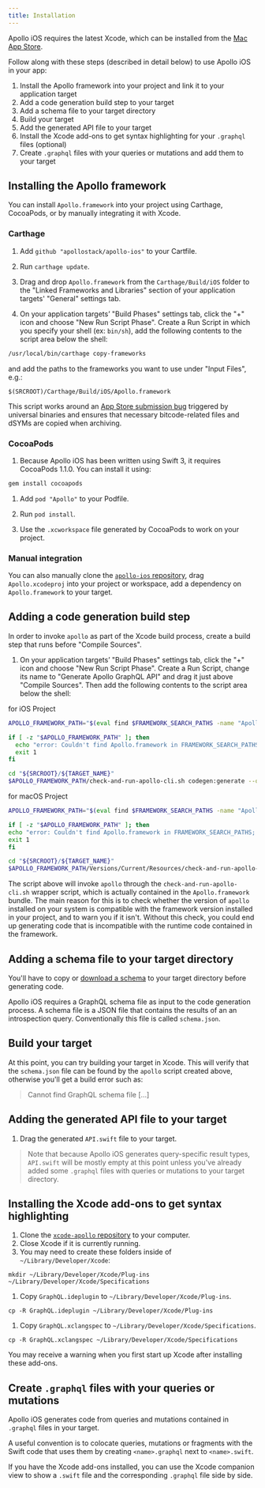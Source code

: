 ```yaml
---
title: Installation
---
```


Apollo iOS requires the latest Xcode, which can be installed from the [Mac App Store](http://appstore.com/mac/apple/xcode).

Follow along with these steps (described in detail below) to use Apollo iOS in your app:

1. Install the Apollo framework into your project and link it to your application target
1. Add a code generation build step to your target
1. Add a schema file to your target directory
1. Build your target
1. Add the generated API file to your target
1. Install the Xcode add-ons to get syntax highlighting for your `.graphql` files (optional)
1. Create `.graphql` files with your queries or mutations and add them to your target

## Installing the Apollo framework

You can install `Apollo.framework` into your project using Carthage, CocoaPods, or by manually integrating it with Xcode.

### Carthage

1. Add `github "apollostack/apollo-ios"` to your Cartfile.

1. Run `carthage update`.

1. Drag and drop `Apollo.framework` from the `Carthage/Build/iOS` folder to the "Linked Frameworks and Libraries" section of your application targets' "General" settings tab.

1. On your application targets’ "Build Phases" settings tab, click the "+" icon and choose "New Run Script Phase". Create a Run Script in which you specify your shell (ex: `bin/sh`), add the following contents to the script area below the shell:

 ```sh
 /usr/local/bin/carthage copy-frameworks
 ```

 and add the paths to the frameworks you want to use under "Input Files", e.g.:

 ```
 $(SRCROOT)/Carthage/Build/iOS/Apollo.framework
 ```
 This script works around an [App Store submission bug](http://www.openradar.me/radar?id=6409498411401216) triggered by universal binaries and ensures that necessary bitcode-related files and dSYMs are copied when archiving.

### CocoaPods

 1. Because Apollo iOS has been written using Swift 3, it requires CocoaPods 1.1.0. You can install it using:

 ```sh
 gem install cocoapods
 ```

 1. Add `pod "Apollo"` to your Podfile.

 1. Run `pod install`.

 1. Use the `.xcworkspace` file generated by CocoaPods to work on your project.

### Manual integration

You can also manually clone the [`apollo-ios` repository](https://github.com/apollostack/apollo-ios), drag `Apollo.xcodeproj` into your project or workspace, add a dependency on `Apollo.framework` to your target.

## Adding a code generation build step

In order to invoke `apollo` as part of the Xcode build process, create a build step that runs before "Compile Sources".

1. On your application targets’ "Build Phases" settings tab, click the "+" icon and choose "New Run Script Phase". Create a Run Script, change its name to "Generate Apollo GraphQL API" and drag it just above "Compile Sources". Then add the following contents to the script area below the shell:

for iOS Project
```sh
APOLLO_FRAMEWORK_PATH="$(eval find $FRAMEWORK_SEARCH_PATHS -name "Apollo.framework" -maxdepth 1)"

if [ -z "$APOLLO_FRAMEWORK_PATH" ]; then
  echo "error: Couldn't find Apollo.framework in FRAMEWORK_SEARCH_PATHS; make sure to add the framework to your project."
  exit 1
fi

cd "${SRCROOT}/${TARGET_NAME}"
$APOLLO_FRAMEWORK_PATH/check-and-run-apollo-cli.sh codegen:generate --queries="$(find . -name '*.graphql')" --schema=schema.json API.swift
```
for macOS Project
```sh
APOLLO_FRAMEWORK_PATH="$(eval find $FRAMEWORK_SEARCH_PATHS -name "Apollo.framework" -maxdepth 1)"

if [ -z "$APOLLO_FRAMEWORK_PATH" ]; then
echo "error: Couldn't find Apollo.framework in FRAMEWORK_SEARCH_PATHS; make sure to add the framework to your project."
exit 1
fi

cd "${SRCROOT}/${TARGET_NAME}"
$APOLLO_FRAMEWORK_PATH/Versions/Current/Resources/check-and-run-apollo-cli.sh codegen:generate --queries="$(find . -name '*.graphql')" --schema=schema.json API.swift
```



The script above will invoke `apollo` through the `check-and-run-apollo-cli.sh` wrapper script, which is actually contained in the `Apollo.framework` bundle. The main reason for this is to check whether the version of `apollo` installed on your system is compatible with the framework version installed in your project, and to warn you if it isn't. Without this check, you could end up generating code that is incompatible with the runtime code contained in the framework.

## Adding a schema file to your target directory

You'll have to copy or [download a schema](/downloading-schema/) to your target directory before generating code.

Apollo iOS requires a GraphQL schema file as input to the code generation process. A schema file is a JSON file that contains the results of an an introspection query. Conventionally this file is called `schema.json`.

## Build your target

At this point, you can try building your target in Xcode.  This will verify that the `schema.json` file can be found by the `apollo` script created above, otherwise you'll get a build error such as:
> Cannot find GraphQL schema file [...]

## Adding the generated API file to your target

1. Drag the generated `API.swift` file to your target.

> Note that because Apollo iOS generates query-specific result types, `API.swift` will be mostly empty at this point unless you've already added some `.graphql` files with queries or mutations to your target directory.

## Installing the Xcode add-ons to get syntax highlighting

1. Clone the [`xcode-apollo` repository](https://github.com/apollostack/xcode-apollo) to your computer.
1. Close Xcode if it is currently running.
1. You may need to create these folders inside of `~/Library/Developer/Xcode`:

 `mkdir ~/Library/Developer/Xcode/Plug-ins ~/Library/Developer/Xcode/Specifications`

1. Copy `GraphQL.ideplugin` to `~/Library/Developer/Xcode/Plug-ins`.

 `cp -R GraphQL.ideplugin ~/Library/Developer/Xcode/Plug-ins`

1. Copy `GraphQL.xclangspec` to `~/Library/Developer/Xcode/Specifications`.

 `cp -R GraphQL.xclangspec ~/Library/Developer/Xcode/Specifications`

You may receive a warning when you first start up Xcode after installing these add-ons.

## Create `.graphql` files with your queries or mutations

Apollo iOS generates code from queries and mutations contained in `.graphql` files in your target.

A useful convention is to colocate queries, mutations or fragments with the Swift code that uses them by creating `<name>.graphql` next to `<name>.swift`.

If you have the Xcode add-ons installed, you can use the Xcode companion view to show a `.swift` file and the corresponding `.graphql` file side by side.
